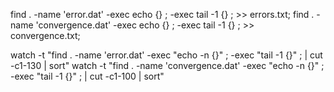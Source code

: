 find . -name 'error.dat'       -exec echo {} \; -exec tail -1 {} \; >> errors.txt;
find . -name 'convergence.dat' -exec echo {} \; -exec tail -1 {} \; >> convergence.txt;

watch -t "find . -name 'error.dat'       -exec "echo -n {}" \; -exec "tail -1 {}" \; | cut -c1-130 | sort"
watch -t "find . -name 'convergence.dat' -exec "echo -n {}" \; -exec "tail -1 {}" \; | cut -c1-100 | sort"
